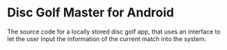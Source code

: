 # Disc Golf Master for Android

The source code for a locally stored disc golf app, that uses an interface to let the user input the information of the current match into the system.
